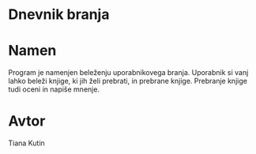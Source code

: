 # Dnevnik branja
# Namen
Program je namenjen beleženju uporabnikovega branja. Uporabnik si vanj lahko beleži knjige, ki jih želi prebrati, in prebrane knjige. Prebranje knjige tudi oceni in napiše mnenje.

# Avtor
Tiana Kutin